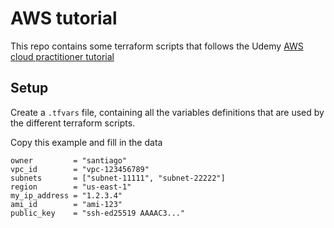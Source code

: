 # AWS tutorial
This repo contains some terraform scripts that follows the Udemy [AWS cloud practitioner tutorial](https://www.udemy.com/course/aws-certified-cloud-practitioner-new/)

## Setup
Create a `.tfvars` file, containing all the variables definitions that are used by the different terraform scripts.

Copy this example and fill in the data

```
owner         = "santiago"
vpc_id        = "vpc-123456789"
subnets       = ["subnet-11111", "subnet-22222"]
region        = "us-east-1"
my_ip_address = "1.2.3.4"
ami_id        = "ami-123"
public_key    = "ssh-ed25519 AAAAC3..."
```
